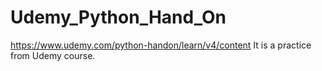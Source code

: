 # Udemy_Python_Hand_On
https://www.udemy.com/python-handon/learn/v4/content
It is a practice from Udemy course.
